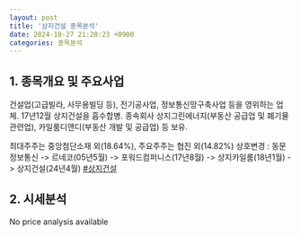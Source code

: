 ```yaml
---
layout: post
title: '상지건설 종목분석'
date: 2024-10-27 21:20:23 +0900
categories: 종목분석
---
```


## 1. 종목개요 및 주요사업

건설업(고급빌라, 사무용빌딩 등), 전기공사업, 정보통신망구축사업 등을 영위하는 업체. 17년12월 상지건설을 흡수합병. 종속회사 상지그린에너지(부동산 공급업 및 폐기물 관련업), 카일룸디앤디(부동산 개발 및 공급업) 등 보유.

최대주주는 중앙첨단소재 외(18.64%), 주요주주는 협진 외(14.82%) 상호변경 : 동문정보통신 -> 르네코(05년5월) -> 포워드컴퍼니스(17년8월) -> 상지카일룸(18년1월) -> 상지건설(24년4월)
[#상지건설](#)

## 2. 시세분석

No price analysis available
